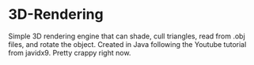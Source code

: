 # 3D-Rendering

Simple 3D rendering engine that can shade, cull triangles, read from .obj files, and rotate the object. 
Created in Java following the Youtube tutorial from javidx9. Pretty crappy right now.
